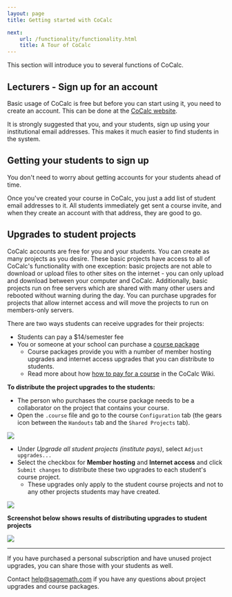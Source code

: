 ```yaml
---
layout: page
title: Getting started with CoCalc

next:
    url: /functionality/functionality.html
    title: A Tour of CoCalc
---
```


This section will introduce you to several functions of CoCalc.

## Lecturers - Sign up for an account

Basic usage of CoCalc is free but before you can start using it, you need to create an account. This can be done at the [CoCalc website](https://cocalc.com/).

It is strongly suggested that you, and your students, sign up using your institutional email addresses.
This makes it much easier to find students in the system.

## Getting your students to sign up

You don't need to worry about getting accounts for your students ahead of time.

Once you've created your course in CoCalc, you just a add list of student email addresses to it. All students immediately get sent a course invite, and when they create an account with that address, they are good to go.

## Upgrades to student projects

CoCalc accounts are free for you and your students. You can create as many projects as you desire.  These basic projects have access to all of CoCalc's functionality with one exception: basic projects are not able to download or upload files to other sites on the internet - you can only upload and download between your computer and CoCalc.  Additionally, basic projects run on free servers which are shared with many other users and rebooted without warning during the day.  You can purchase upgrades for projects that allow internet access and will move the projects to run on members-only servers.

There are two ways students can receive upgrades for their projects:
- Students can pay a \$14/semester fee
- You or someone at your school can purchase a [course package](https://cocalc.com/policies/pricing.html)
    - Course packages provide you with a number of member hosting upgrades and internet access upgrades that you can distribute to students.
    - Read more about how [how to pay for a course](https://github.com/sagemathinc/cocalc/wiki/prof-pay) in the CoCalc Wiki.

**To distribute the project upgrades to the students:**
- The person who purchases the course package needs to be a collaborator on the project that contains your course.
- Open the `.course` file and go to the course  `Configuration` tab (the gears icon between the `Handouts` tab and the `Shared Projects` tab).  

![](course_settings_tab.png)

- Under *Upgrade all student projects (institute pays)*,  select `Adjust upgrades...`
- Select the checkbox for **Member hosting** and **Internet access** and click `Submit changes` to distribute these two upgrades to each student's course project.
    - These upgrades only apply to the student course projects and not to any other projects students may have created.

![](smc-course-upgrades.png)


**Screenshot below shows results of distributing upgrades to student projects**

![](smc-account-upgrades-distributed-student-projects.png)

---

If you have purchased a personal subscription and have unused project upgrades, you can share those with your students as well.

Contact [help@sagemath.com](help@sagemath.com) if you have any questions about project upgrades and course packages.
